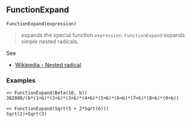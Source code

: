 ## FunctionExpand

```
FunctionExpand(expression) 
```

> expands the special function `expression`. `FunctionExpand` expands simple nested radicals.

See
* [Wikipedia - Nested radical](https://en.wikipedia.org/wiki/Nested_radical) 

### Examples

```  
>> FunctionExpand(Beta(10, b))
362880/(b*(1+b)*(2+b)*(3+b)*(4+b)*(5+b)*(6+b)*(7+b)*(8+b)*(9+b))

>> FunctionExpand(Sqrt(5 + 2*Sqrt(6)))
Sqrt(2)+Sqrt(3)
```